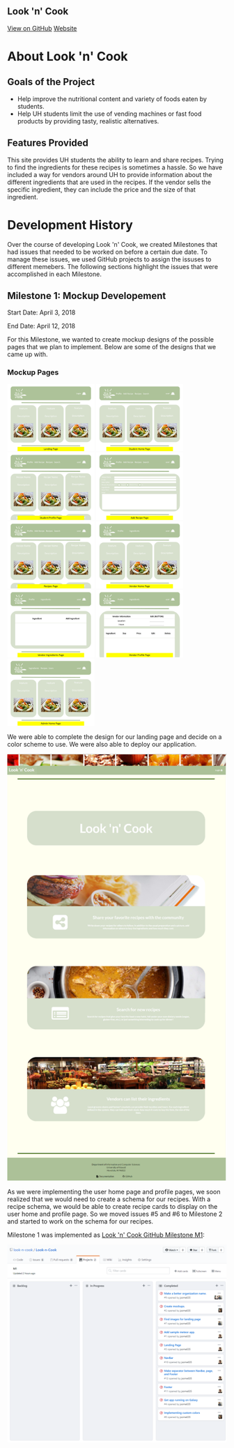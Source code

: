 <section class="page-header">
  <h1 class="project-name">Look 'n' Cook</h1>
  <a href="https://github.com/uhrecipes" class="btn">View on GitHub</a>
  <a href="http://look-n-cook.meteorapp.com/#/" class="btn">Website</a>
</section>

# About Look 'n' Cook

## Goals of the Project

<ul>
  <li>Help improve the nutritional content and variety of foods eaten by students.</li>
  <li>Help UH students limit the use of vending machines or fast food products by providing tasty, realistic alternatives.</li>
</ul>

## Features Provided

This site provides UH students the ability to learn and share recipes. Trying to find the ingredients for these recipes is sometimes a hassle. So we have included a way for vendors around UH to provide information about the different ingredients that are used in the recipes. If the vendor sells the specific ingredient, they can include the price and the size of that ingredient.

# Development History
Over the course of developing Look 'n' Cook, we created Milestones that had issues that needed to be worked on before a certain due date. To manage these issues, we used GitHub projects to assign the issuses to different memebers. The following sections highlight the issues that were accomplished in each Milestone.  

## Milestone 1: Mockup Developement 

Start Date: April 3, 2018

End Date: April 12, 2018

For this Milestone, we wanted to create mockup designs of the possible pages that we plan to implement. Below are some of the designs that we came up with. 

### Mockup Pages
<img width="200px" src="doc/page01.jpg">
<img width="200px" src="doc/page02.jpg">
<img width="200px" src="doc/page03.jpg">
<img width="200px" src="doc/page04.jpg">
<img width="200px" src="doc/page05.jpg">
<img width="200px" src="doc/page06.jpg">
<img width="200px" src="doc/page07.jpg">
<img width="200px" src="doc/page08.jpg">
<img width="200px" src="doc/page09.jpg">

We were able to complete the design for our landing page and decide on a color scheme to use. We were also able to deploy our application. 

<img medium centered src="doc/Landing.PNG">

As we were implementing the user home page and profile pages, we soon realized that we would need to create a schema for our recipes. With a recipe schema, we would be able to create recipe cards to display on the user home and profile page. So we moved issues #5 and #6 to Milestone 2 and started to work on the schema for our recipes. 

Milestone 1 was implemented as <a href="https://github.com/look-n-cook/Look-n-Cook/projects/1">Look 'n' Cook GitHub Milestone M1</a>:

<img medium centered src="doc/M1Board.PNG">

